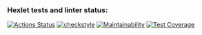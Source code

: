 ### Hexlet tests and linter status:
[![Actions Status](https://github.com/nekedio/java-project-lvl3/workflows/hexlet-check/badge.svg)](https://github.com/nekedio/java-project-lvl3/actions)
[![checkstyle](https://github.com/nekedio/java-project-lvl3/actions/workflows/checkstyle.yml/badge.svg)](https://github.com/nekedio/java-project-lvl3/actions/workflows/checkstyle.yml)
[![Maintainability](https://api.codeclimate.com/v1/badges/2610e8bec79eb4b6f9ae/maintainability)](https://codeclimate.com/github/nekedio/java-project-lvl3/maintainability)
[![Test Coverage](https://api.codeclimate.com/v1/badges/2610e8bec79eb4b6f9ae/test_coverage)](https://codeclimate.com/github/nekedio/java-project-lvl3/test_coverage)

